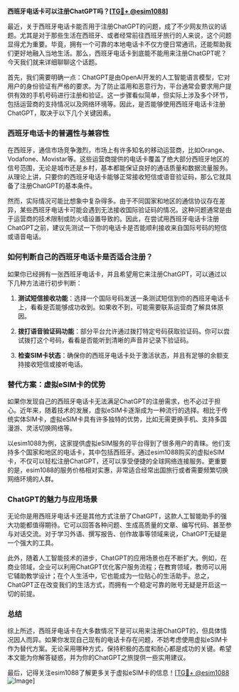 **西班牙电话卡可以注册ChatGPT吗？[[TG💪+ @esim1088](https://t.me/s/esim1088)]**

最近，关于西班牙电话卡能否用于注册ChatGPT的问题，成了不少网友热议的话题。尤其是对于那些生活在西班牙、或者经常前往西班牙旅行的人来说，这个问题显得尤为重要。毕竟，拥有一个可靠的本地电话卡不仅方便日常通讯，还能帮助我们更好地融入当地生活。那么，西班牙电话卡到底能不能用来注册ChatGPT呢？今天我们就来详细聊聊这个话题。

首先，我们需要明确一点：ChatGPT是由OpenAI开发的人工智能语言模型，它对用户的身份验证有严格的要求。为了防止滥用和恶意行为，平台通常会要求用户提供有效的手机号码进行注册和验证。这一步骤看似简单，但实际上涉及多个环节，包括运营商的支持情况以及网络环境等。因此，是否能够使用西班牙电话卡注册ChatGPT，取决于以下几个关键因素。

### 西班牙电话卡的普遍性与兼容性

在西班牙，通信市场竞争激烈，市场上有许多知名的移动运营商，比如Orange、Vodafone、Movistar等。这些运营商提供的电话卡覆盖了绝大部分西班牙地区的信号范围，无论是城市还是乡村，基本都能保证良好的通话质量和数据流量服务。从理论上讲，只要你的西班牙电话卡能够正常接收短信或语音验证码，那么它就具备了注册ChatGPT的基本条件。

然而，实际情况可能比想象中复杂得多。由于不同国家和地区的通信协议存在差异，某些西班牙电话卡可能会遇到无法接收国际验证码的情况。这种问题通常是由于运营商的技术限制或防火墙设置导致的。因此，在尝试用西班牙电话卡注册ChatGPT之前，建议先测试一下你的电话卡是否能顺利接收来自国际号码的短信或语音电话。

### 如何判断自己的西班牙电话卡是否适合注册？

如果你已经拥有一张西班牙电话卡，并且希望用它来注册ChatGPT，可以通过以下几种方法进行初步判断：

1. **测试短信接收功能**：选择一个国际号码发送一条测试短信到你的西班牙电话卡上，看看是否能够成功收到。如果收不到，可能需要联系运营商了解具体原因。
   
2. **拨打语音验证码功能**：部分平台允许通过拨打特定号码获取验证码。你可以尝试拨打这个号码，看看是否能听到清晰的声音并记录下验证码。

3. **检查SIM卡状态**：确保你的西班牙电话卡处于激活状态，并且有足够的余额支持接收短信或接听电话。

### 替代方案：虚拟eSIM卡的优势

如果你发现自己的西班牙电话卡无法满足ChatGPT的注册需求，也不必过于担心。近年来，随着技术的发展，虚拟eSIM卡逐渐成为一种流行的选择。相比于传统实体SIM卡，虚拟eSIM卡具有许多独特的优势，比如无需更换手机、支持多国漫游、灵活切换网络等。

以esim1088为例，这家提供虚拟eSIM服务的平台得到了很多用户的青睐。他们支持多个国家和地区的电话卡，其中包括西班牙。通过esim1088购买的虚拟eSIM卡，不仅可以轻松注册ChatGPT，还可以享受便捷的全球网络连接服务。更重要的是，esim1088的服务价格相对实惠，非常适合经常出国旅行或者需要频繁切换网络环境的人群。

### ChatGPT的魅力与应用场景

无论你是用西班牙电话卡还是其他方式注册了ChatGPT，这款人工智能助手的强大功能都值得期待。它可以回答各种问题、生成高质量的文章、编写代码、甚至参与对话交流。对于学习外语、撰写报告、创作故事等领域来说，ChatGPT无疑是一个强大的工具。

此外，随着人工智能技术的进步，ChatGPT的应用场景也在不断扩大。例如，在商业领域，企业可以利用ChatGPT优化客户服务流程；在教育领域，教师可以用它辅助教学设计；在个人生活中，它也能成为一位贴心的生活助手。总之，ChatGPT正在改变我们的生活方式，而拥有一个稳定可靠的账号无疑是开启这一切的前提。

### 总结

综上所述，西班牙电话卡在大多数情况下是可以用来注册ChatGPT的，但具体情况因人而异。如果你发现自己现有的电话卡存在问题，不妨考虑使用虚拟eSIM卡作为替代方案。无论采用哪种方式，保持积极的态度和耐心都是成功的关键。希望本文能为你解答疑惑，并为你的ChatGPT之旅提供一些实用建议。

最后，记得关注esim1088了解更多关于虚拟eSIM卡的信息！[[TG💪+ @esim1088](https://t.me/s/esim1088) ![Image](https://i.postimg.cc/4NQfJmqS/Snipaste-2025-05-13-00-14-12.png)]